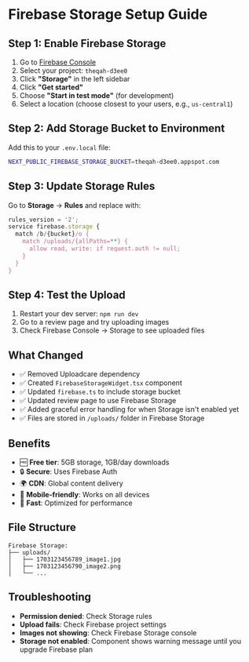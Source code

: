 # Firebase Storage Setup Guide

## Step 1: Enable Firebase Storage
1. Go to [Firebase Console](https://console.firebase.google.com)
2. Select your project: `theqah-d3ee0`
3. Click **"Storage"** in the left sidebar
4. Click **"Get started"**
5. Choose **"Start in test mode"** (for development)
6. Select a location (choose closest to your users, e.g., `us-central1`)

## Step 2: Add Storage Bucket to Environment
Add this to your `.env.local` file:
```bash
NEXT_PUBLIC_FIREBASE_STORAGE_BUCKET=theqah-d3ee0.appspot.com
```

## Step 3: Update Storage Rules
Go to **Storage** → **Rules** and replace with:

```javascript
rules_version = '2';
service firebase.storage {
  match /b/{bucket}/o {
    match /uploads/{allPaths=**} {
      allow read, write: if request.auth != null;
    }
  }
}
```

## Step 4: Test the Upload
1. Restart your dev server: `npm run dev`
2. Go to a review page and try uploading images
3. Check Firebase Console → Storage to see uploaded files

## What Changed
- ✅ Removed Uploadcare dependency
- ✅ Created `FirebaseStorageWidget.tsx` component
- ✅ Updated `firebase.ts` to include storage bucket
- ✅ Updated review page to use Firebase Storage
- ✅ Added graceful error handling for when Storage isn't enabled yet
- ✅ Files are stored in `/uploads/` folder in Firebase Storage

## Benefits
- 🆓 **Free tier**: 5GB storage, 1GB/day downloads
- 🔒 **Secure**: Uses Firebase Auth
- 🌍 **CDN**: Global content delivery
- 📱 **Mobile-friendly**: Works on all devices
- 🚀 **Fast**: Optimized for performance

## File Structure
```
Firebase Storage:
├── uploads/
│   ├── 1703123456789_image1.jpg
│   ├── 1703123456790_image2.png
│   └── ...
```

## Troubleshooting
- **Permission denied**: Check Storage rules
- **Upload fails**: Check Firebase project settings
- **Images not showing**: Check Firebase Storage console
- **Storage not enabled**: Component shows warning message until you upgrade Firebase plan